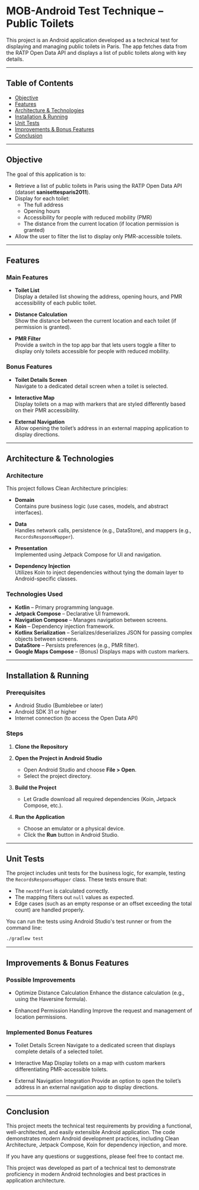 # MOB-Android Test Technique – Public Toilets

This project is an Android application developed as a technical test for displaying and managing public toilets in Paris. The app fetches data from the RATP Open Data API and displays a list of public toilets along with key details.

---

## Table of Contents

- [Objective](#objective)
- [Features](#features)
- [Architecture & Technologies](#architecture--technologies)
- [Installation & Running](#installation--running)
- [Unit Tests](#unit-tests)
- [Improvements & Bonus Features](#improvements--bonus-features)
- [Conclusion](#conclusion)

---

## Objective

The goal of this application is to:

- Retrieve a list of public toilets in Paris using the RATP Open Data API (dataset **sanisettesparis2011**).
- Display for each toilet:
    - The full address
    - Opening hours
    - Accessibility for people with reduced mobility (PMR)
    - The distance from the current location (if location permission is granted)
- Allow the user to filter the list to display only PMR-accessible toilets.

---

## Features

### Main Features

- **Toilet List**  
  Display a detailed list showing the address, opening hours, and PMR accessibility of each public toilet.

- **Distance Calculation**  
  Show the distance between the current location and each toilet (if permission is granted).

- **PMR Filter**  
  Provide a switch in the top app bar that lets users toggle a filter to display only toilets accessible for people with reduced mobility.

### Bonus Features

- **Toilet Details Screen**  
  Navigate to a dedicated detail screen when a toilet is selected.

- **Interactive Map**  
  Display toilets on a map with markers that are styled differently based on their PMR accessibility.

- **External Navigation**  
  Allow opening the toilet’s address in an external mapping application to display directions.

---

## Architecture & Technologies

### Architecture

This project follows Clean Architecture principles:

- **Domain**  
  Contains pure business logic (use cases, models, and abstract interfaces).

- **Data**  
  Handles network calls, persistence (e.g., DataStore), and mappers (e.g., `RecordsResponseMapper`).

- **Presentation**  
  Implemented using Jetpack Compose for UI and navigation.

- **Dependency Injection**  
  Utilizes Koin to inject dependencies without tying the domain layer to Android-specific classes.

### Technologies Used

- **Kotlin** – Primary programming language.
- **Jetpack Compose** – Declarative UI framework.
- **Navigation Compose** – Manages navigation between screens.
- **Koin** – Dependency injection framework.
- **Kotlinx Serialization** – Serializes/deserializes JSON for passing complex objects between screens.
- **DataStore** – Persists preferences (e.g., PMR filter).
- **Google Maps Compose** – (Bonus) Displays maps with custom markers.

---

## Installation & Running

### Prerequisites

- Android Studio (Bumblebee or later)
- Android SDK 31 or higher
- Internet connection (to access the Open Data API)

### Steps

1. **Clone the Repository**

2. **Open the Project in Android Studio**

    - Open Android Studio and choose **File > Open**.
    - Select the project directory.

3. **Build the Project**

    - Let Gradle download all required dependencies (Koin, Jetpack Compose, etc.).

4. **Run the Application**

    - Choose an emulator or a physical device.
    - Click the **Run** button in Android Studio.

---

## Unit Tests

The project includes unit tests for the business logic, for example, testing the `RecordsResponseMapper` class. These tests ensure that:

- The `nextOffset` is calculated correctly.
- The mapping filters out `null` values as expected.
- Edge cases (such as an empty response or an offset exceeding the total count) are handled properly.

You can run the tests using Android Studio's test runner or from the command line:

```bash
./gradlew test
````
---

## Improvements & Bonus Features

### Possible Improvements

- Optimize Distance Calculation
  Enhance the distance calculation (e.g., using the Haversine formula).

- Enhanced Permission Handling
  Improve the request and management of location permissions.

### Implemented Bonus Features

- Toilet Details Screen
  Navigate to a dedicated screen that displays complete details of a selected toilet.

- Interactive Map
  Display toilets on a map with custom markers differentiating PMR-accessible toilets.

- External Navigation Integration
  Provide an option to open the toilet’s address in an external navigation app to display directions.

---

## Conclusion
This project meets the technical test requirements by providing a functional, well-architected, and easily extensible Android application. The code demonstrates modern Android development practices, including Clean Architecture, Jetpack Compose, Koin for dependency injection, and more.

If you have any questions or suggestions, please feel free to contact me.

This project was developed as part of a technical test to demonstrate proficiency in modern Android technologies and best practices in application architecture.